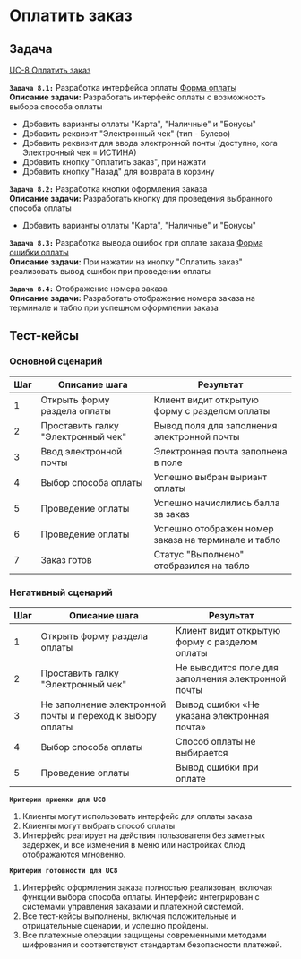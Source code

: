# Оплатить заказ

## Задача

[UC-8 Оплатить заказ](../req.md#uc8)

**`Задача 8.1:`** Разработка интерфейса оплаты [Форма оплаты](../uix.md#wf8)
<br>
**Описание задачи:** Разработать интерфейс оплаты с возможность выбора способа оплаты
- Добавить варианты оплаты "Карта", "Наличные" и "Бонусы"
- Добавить реквизит "Электронный чек" (тип - Булево)
- Добавить реквизит для ввода электронной почты (доступно, кога Электронный чек = ИСТИНА)
- Добавить кнопку "Оплатить заказ", при нажати
- Добавить кнопку "Назад" для возврата в корзину


**`Задача 8.2:`** Разработка кнопки оформления заказа
<br>
**Описание задачи:** Разработать кнопку для проведения выбранного способа оплаты
- Добавить варианты оплаты "Карта", "Наличные" и "Бонусы"

**`Задача 8.3:`** Разработка вывода ошибок при оплате заказа [Форма ошибки оплаты](../uix.md#wf12)
<br>
**Описание задачи:**  При нажатии на кнопку "Оплатить заказ" реализовать вывод ошибок при проведении оплаты

**`Задача 8.4:`** Отображение номера заказа
<br>
**Описание задачи:** Разработать отображение номера заказа на терминале и табло при успешном оформлении заказа

## Тест-кейсы

###  Основной сценарий

| Шаг | Описание шага                                    | Результат                                             |
|-----|--------------------------------------------------|-------------------------------------------------------|
| 1   | Открыть форму раздела оплаты                     | Клиент видит открытую форму с разделом оплаты         |
| 2   | Проставить галку "Электронный чек"               | Вывод поля для заполнения электронной почты           |
| 3   | Ввод электронной почты                           | Электронная почта заполнена в поле                    |
| 4   | Выбор способа оплаты                             | Успешно выбран выриант оплаты                         |
| 5   | Проведение оплаты                                | Успешно начислились балла за заказ                    |
| 6   | Проведение оплаты                                | Успешно отображен номер заказа на терминале и табло   |
| 7   | Заказ готов                                      | Статус "Выполнено" отобразился на табло               |

### Негативный сценарий

| Шаг | Описание шага                                        | Результат                                       |
|-----|------------------------------------------------------|-------------------------------------------------|
| 1   | Открыть форму раздела оплаты                         | Клиент видит открытую форму с разделом оплаты   |
| 2   | Проставить галку "Электронный чек"                   | Не выводится поле для заполнения электронной почты  |
| 3   | Не заполнение электронной почты и переход к выбору оплаты| Вывод ошибки «Не указана электронная почта» |
| 4   | Выбор способа оплаты                                 | Способ оплаты не выбирается                     |
| 5   | Проведение оплаты                                    | Вывод ошибки при оплате                         |

**`Критерии приемки для UC8`**

1. Клиенты могут использовать интерфейс для оплаты заказа
2. Клиенты могут выбрать способ оплаты
4. Интерфейс реагирует на действия пользователя без заметных задержек, и все изменения в меню или настройках блюд отображаются мгновенно.

**`Критерии готовности для UC8`**

1. Интерфейс оформления заказа полностью реализован, включая функции выбора способа оплаты. Интерфейс интегрирован с системами управления заказами и платежной системой.
2. Все тест-кейсы выполнены, включая положительные и отрицательные сценарии, и успешно пройдены.
3. Все платежные операции защищены современными методами шифрования и соответствуют стандартам безопасности платежей.

